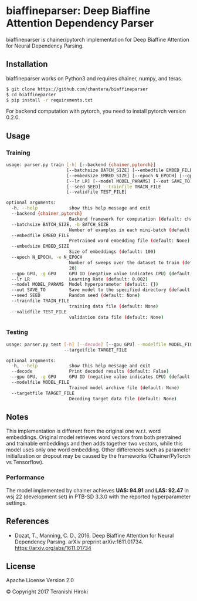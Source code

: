 # biaffineparser: Deep Biaffine Attention Dependency Parser

biaffineparser is chainer/pytorch implementation for Deep Biaffine Attention for Neural Dependency Parsing.

## Installation

biaffineparser works on Python3 and requires chainer, numpy, and teras.

```sh
$ git clone https://github.com/chantera/biaffineparser
$ cd biaffineparser
$ pip install -r requirements.txt
```

For backend computation with pytorch, you need to install pytorch version 0.2.0.  

## Usage

### Training

```sh
usage: parser.py train [-h] [--backend {chainer,pytorch}]
                       [--batchsize BATCH_SIZE] [--embedfile EMBED_FILE]
                       [--embedsize EMBED_SIZE] [--epoch N_EPOCH] [--gpu GPU]
                       [--lr LR] [--model MODEL_PARAMS] [--out SAVE_TO]
                       [--seed SEED] --trainfile TRAIN_FILE
                       [--validfile TEST_FILE]

optional arguments:
  -h, --help            show this help message and exit
  --backend {chainer,pytorch}
                        Backend framework for computation (default: chainer)
  --batchsize BATCH_SIZE, -b BATCH_SIZE
                        Number of examples in each mini-batch (default: 32)
  --embedfile EMBED_FILE
                        Pretrained word embedding file (default: None)
  --embedsize EMBED_SIZE
                        Size of embeddings (default: 100)
  --epoch N_EPOCH, -e N_EPOCH
                        Number of sweeps over the dataset to train (default:
                        20)
  --gpu GPU, -g GPU     GPU ID (negative value indicates CPU) (default: -1)
  --lr LR               Learning Rate (default: 0.002)
  --model MODEL_PARAMS  Model hyperparameter (default: {})
  --out SAVE_TO         Save model to the specified directory (default: None)
  --seed SEED           Random seed (default: None)
  --trainfile TRAIN_FILE
                        training data file (default: None)
  --validfile TEST_FILE
                        validation data file (default: None)
```

### Testing

```sh
usage: parser.py test [-h] [--decode] [--gpu GPU] --modelfile MODEL_FILE
                      --targetfile TARGET_FILE

optional arguments:
  -h, --help            show this help message and exit
  --decode              Print decoded results (default: False)
  --gpu GPU, -g GPU     GPU ID (negative value indicates CPU) (default: -1)
  --modelfile MODEL_FILE
                        Trained model archive file (default: None)
  --targetfile TARGET_FILE
                        Decoding target data file (default: None)
```

## Notes

This implementation is different from the original one w.r.t. word embeddings. Original model retrieves word vectors from both pretrained and trainable embeddings and then adds together two vectors, while this model uses only one word embedding. Other differences such as parameter initialization or dropout may be caused by the frameworks (Chainer/PyTorch vs Tensorflow).

### Performance

The model implemented by chainer achieves **UAS: 94.91** and **LAS: 92.47** in wsj 22 (development set) in PTB-SD 3.3.0 with the reported hyperparameter settings.

## References

  - Dozat, T., Manning, C. D., 2016. Deep Biaffine Attention for Neural Dependency Parsing. arXiv preprint arXiv:1611.01734. <https://arxiv.org/abs/1611.01734>

License
----
Apache License Version 2.0

&copy; Copyright 2017 Teranishi Hiroki

